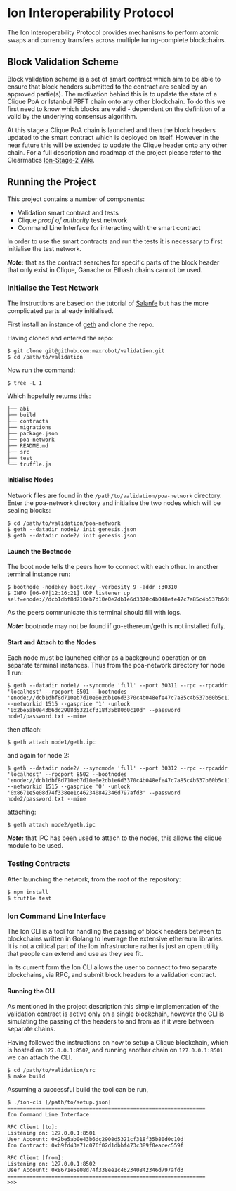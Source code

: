 # Ion Interoperability Protocol

The Ion Interoperability Protocol provides mechanisms to perform atomic swaps and currency transfers
across multiple turing-complete blockchains.

## Block Validation Scheme
Block validation scheme is a set of smart contract which aim to be able to ensure that block headers submitted to the contract are sealed by an approved partie(s). The motivation behind this is to update the state of a Clique PoA or Istanbul PBFT chain onto any other blockchain. To do this we first need to know which blocks are valid - dependent on the definition of a valid by the underlying consensus algorithm.

At this stage a Clique PoA chain is launched and then the block headers updated to the smart contract which is deployed on itself. However in the near future this will be extended to update the Clique header onto any other chain. For a full description and roadmap of the project please refer to the Clearmatics [Ion-Stage-2 Wiki](https://github.com/clearmatics/ion/wiki/Ion-Stage-2---Proposal#validation).

## Running the Project
This project contains a number of components:
  * Validation smart contract and tests
  * Clique _proof of authority_ test network
  * Command Line Interface for interacting with the smart contract

In order to use the smart contracts and run the tests it is necessary to first initialise the test network.

***Note:*** that as the contract searches for specific parts of the block header that only exist in Clique, Ganache or Ethash chains cannot be used.

### Initialise the Test Network
The instructions are based on the tutorial of [Salanfe](https://hackernoon.com/setup-your-own-private-proof-of-authority-ethereum-network-with-geth-9a0a3750cda8) but has the more complicated parts already initialised.

First install an instance of [geth](https://geth.ethereum.org/downloads/) and clone the repo.

Having cloned and entered the repo:
```
$ git clone git@github.com:maxrobot/validation.git
$ cd /path/to/validation
```

Now run the command:
```
$ tree -L 1
```

Which hopefully returns this:
```
├── abi
├── build
├── contracts
├── migrations
├── package.json
├── poa-network
├── README.md
├── src
├── test
└── truffle.js
```

#### Initialise Nodes
Network files are found in the `/path/to/validation/poa-network` directory. Enter the poa-network directory and initialise the two nodes which will be sealing blocks:
```
$ cd /path/to/validation/poa-network
$ geth --datadir node1/ init genesis.json
$ geth --datadir node2/ init genesis.json
```

#### Launch the Bootnode
The boot node tells the peers how to connect with each other. In another terminal instance run:
```
$ bootnode -nodekey boot.key -verbosity 9 -addr :30310
$ INFO [06-07|12:16:21] UDP listener up                          self=enode://dcb1dbf8d710eb7d10e0e2db1e6d3370c4b048efe47c7a85c4b537b60b5c11832ef25f026915b803e928c1d93f01b853131e412c6308c4c6141d1504c78823c8@[::]:30310
```
As the peers communicate this terminal should fill with logs.

***Note:*** bootnode may not be found if go-ethereum/geth is not installed fully.

#### Start and Attach to the Nodes
Each node must be launched either as a background operation or on separate terminal instances. Thus from the poa-network directory for node 1 run:
```
$ geth --datadir node1/ --syncmode 'full' --port 30311 --rpc --rpcaddr 'localhost' --rpcport 8501 --bootnodes 'enode://dcb1dbf8d710eb7d10e0e2db1e6d3370c4b048efe47c7a85c4b537b60b5c11832ef25f026915b803e928c1d93f01b853131e412c6308c4c6141d1504c78823c8@127.0.0.1:30310' --networkid 1515 --gasprice '1' -unlock '0x2be5ab0e43b6dc2908d5321cf318f35b80d0c10d' --password node1/password.txt --mine
```
then attach:
```
$ geth attach node1/geth.ipc
```
 and again for node 2:
```
$ geth --datadir node2/ --syncmode 'full' --port 30312 --rpc --rpcaddr 'localhost' --rpcport 8502 --bootnodes 'enode://dcb1dbf8d710eb7d10e0e2db1e6d3370c4b048efe47c7a85c4b537b60b5c11832ef25f026915b803e928c1d93f01b853131e412c6308c4c6141d1504c78823c8@127.0.0.1:30310' --networkid 1515 --gasprice '0' -unlock '0x8671e5e08d74f338ee1c462340842346d797afd3' --password node2/password.txt --mine
```
attaching:
```
$ geth attach node2/geth.ipc
```
***Note:*** that IPC has been used to attach to the nodes, this allows the clique module to be used.

### Testing Contracts
After launching the network, from the root of the repository:
```
$ npm install
$ truffle test
```

### Ion Command Line Interface
The Ion CLI is a tool for handling the passing of block headers between to blockchains written in Golang to leverage the extensive ethereum libraries. It is not a critical part of the Ion infrastructure rather is just an open utility that people can extend and use as they see fit.

In its current form the Ion CLI allows the user to connect to two separate blockchains, via RPC, and submit block headers to a validation contract.

#### Running the CLI
As mentioned in the project description this simple implementation of the validation contract is active only on a single blockchain, however the CLI is simulating the passing of the headers to and from as if it were between separate chains.

Having followed the instructions on how to setup a Clique blockchain, which is hosted on `127.0.0.1:8502`, and running another chain on `127.0.0.1:8501` we can attach the CLI.

```
$ cd /path/to/validation/src
$ make build
```
Assuming a successful build the tool can be run,
```
$ ./ion-cli [/path/to/setup.json]
===============================================================
Ion Command Line Interface

RPC Client [to]:
Listening on: 127.0.0.1:8501
User Account: 0x2be5ab0e43b6dc2908d5321cf318f35b80d0c10d
Ion Contract: 0xb9fd43a71c076f02d1dbbf473c389f0eacec559f

RPC Client [from]: 
Listening on: 127.0.0.1:8502
User Account: 0x8671e5e08d74f338ee1c462340842346d797afd3
===============================================================
>>>
```


